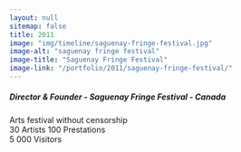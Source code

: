 ```yaml
---
layout: null
sitemap: false
title: 2011
image: "img/timeline/saguenay-fringe-festival.jpg"
image-alt: "saguenay fringe festival"
image-title: "Saguenay Fringe Festival"
image-link: "/portfolio/2011/saguenay-fringe-festival/"
---
```

##### Director & Founder - Saguenay Fringe Festival - Canada
Arts festival without censorship   
30 Artists 100 Prestations  
5 000 Visitors